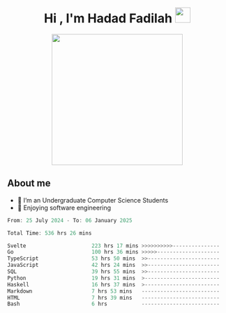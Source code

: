 <h1 align="center">Hi , I'm Hadad Fadilah <img src="https://media.giphy.com/media/hvRJCLFzcasrR4ia7z/giphy.gif" width="35"></h1>

<p align="center">
<img src="https://media.tenor.com/78dNivDemDAAAAAi/speech-bubble-venti.gif" width="300"/>    
</p>


##  About me
- 🔭 I’m an Undergraduate Computer Science Students
- 🌱 Enjoying software engineering

<!--START_SECTION:waka-->

```go
From: 25 July 2024 - To: 06 January 2025

Total Time: 536 hrs 26 mins

Svelte                     223 hrs 17 mins >>>>>>>>>>---------------   41.42 %
Go                         100 hrs 36 mins >>>>>--------------------   18.66 %
TypeScript                 53 hrs 50 mins  >>-----------------------   09.99 %
JavaScript                 42 hrs 24 mins  >>-----------------------   07.87 %
SQL                        39 hrs 55 mins  >>-----------------------   07.41 %
Python                     19 hrs 31 mins  >------------------------   03.62 %
Haskell                    16 hrs 37 mins  >------------------------   03.08 %
Markdown                   7 hrs 53 mins   -------------------------   01.46 %
HTML                       7 hrs 39 mins   -------------------------   01.42 %
Bash                       6 hrs           -------------------------   01.11 %
```

<!--END_SECTION:waka-->




<!--
**Fadil-Tao/Fadil-Tao** is a ✨ _special_ ✨ repository because its `README.md` (this file) appears on your GitHub profile.


